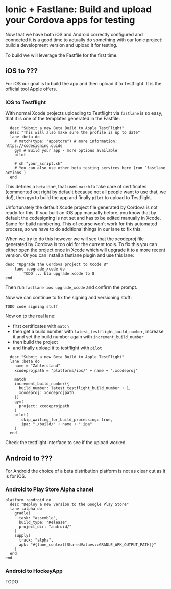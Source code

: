 # Ionic + Fastlane: Build and upload your Cordova apps for testing

Now that we have both iOS and Android correctly configured and connected it is a good time to actually do something with our Ionic project: build a development version and upload it for testing.

To build we will leverage the Fastfile for the first time.

## iOS to ???

For iOS our goal is to build the app and then upload it to Testflight. It is the official tool Apple offers.

### iOS to Testflight

With normal Xcode projects uploading to Testflight via `fastlane` is so easy, that it is one of the templates generated in the Fastfile:

```
  desc "Submit a new Beta Build to Apple TestFlight"
  desc "This will also make sure the profile is up to date"
  lane :beta do
    # match(type: "appstore") # more information: https://codesigning.guide
    gym # Build your app - more options available
    pilot

    # sh "your_script.sh"
    # You can also use other beta testing services here (run `fastlane actions`)
  end
```

This defines a `beta` lane, that uses `match` to take care of certificates (commented out right by default because not all people want to use that, we do!), then `gym` to build the app and finally `pilot` to upload to Testflight.

Unfortunately the default Xcode project file generated by Cordova is not ready for this. If you built an iOS app manually before, you know that by default the codesigning is not set and has to be edited manually in Xcode. Same for build numbering. This of course won't work for this automated process, so we have to do additional things in our lane to fix this. 

When we try to do this however we will see that the xcodeproj file generated by Cordova is too old for the current tools. To fix this you can either open the project once in Xcode which will upgrade it to a more recent version. Or you can install a fastlane plugin and use this lane:

```
desc "Upgrade the Cordova project to Xcode 8"
	lane :upgrade_xcode do
        TODO ... bla upgrade xcode to 8
end
```

Then run `fastlane ios upgrade_xcode` and confirm the prompt.

Now we can continue to fix the signing and versioning stuff:

```
TODO code signing stuff
```

Now on to the real lane:

* first certificates with `match`
* then get a build number with `latest_testflight_build_number`, increase it and set the build number again with `increment_build_number`
* then build the project
* and finally upload it to testflight with `pilot`

```
  desc "Submit a new Beta Build to Apple TestFlight"
  lane :beta do
    name = "Zählerstand"
    xcodeprojpath = "platforms/ios/" + name + ".xcodeproj"

    match
    increment_build_number({
      build_number: latest_testflight_build_number + 1,
      xcodeproj: xcodeprojpath
    })
    gym(
      project: xcodeprojpath
    )
    pilot(
       skip_waiting_for_build_processing: true,
       ipa: "./build/" + name + ".ipa"
    )
  end
```

Check the testflight interface to see if the upload worked.


## Android to ???

For Android the choice of a beta distribution platform is not as clear cut as it is for iOS.

### Android to Play Store Alpha chanel

```
platform :android do
  desc "Deploy a new version to the Google Play Store"
  lane :alpha do
    gradle(
      task: "assemble",
      build_type: "Release",
      project_dir: "android/"
    )
    supply(
      track: "alpha",
      apk: "#{lane_context[SharedValues::GRADLE_APK_OUTPUT_PATH]}"
    )
  end
end
```

### Android to HockeyApp

TODO